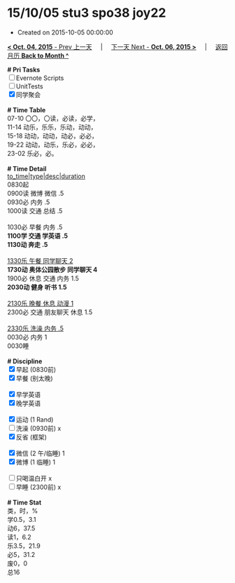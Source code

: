 # 15/10/05 stu3 spo38 joy22

- Created on 2015-10-05 00:00:00

[**< Oct. 04, 2015** - Prev 上一天](_archived/lifelogs/2015/10/d04.md) &nbsp; &nbsp; | &nbsp; &nbsp; [下一天 Next - **Oct. 06, 2015 >**](_archived/lifelogs/2015/10/d06.md) &nbsp; &nbsp; |  &nbsp; &nbsp; [返回月历 **Back to Month ^**](_archived/lifelogs/2015/10/index.md)
<br/><div><strong># Pri Tasks</strong></div><div><input type="checkbox"/>Evernote Scripts</div><div><input type="checkbox"/>UnitTests</div><div><input checked="true" type="checkbox"/>同学聚会</div><div><br/></div><div><b># Time Table</b></div><div>07-10 〇〇，〇读，必读，必学，</div><div>11-14 动乐，乐乐，乐动，动动，</div><div>15-18 动动，动动，动必，必必，</div><div>19-22 动动，动乐，乐必，必必，</div><div>23-02 乐必，必。</div><div><br/></div><div><b># Time Detail</b></div><div><u>to_time|type|desc|duration</u></div><div>0830起</div><div>0900读 微博 微信 .5</div><div>0930必 内务 .5</div><div>1000读 交通 总结 .5</div><div><br/></div><div>1030必 早餐 内务 .5</div><div><b>1100学 交通 学英语 .5</b></div><div><b>1130动 奔走 .5</b></div><div><br clear="none"/></div><div><u>1330乐 午餐 同学聊天 2</u></div><div><strong>1730动 奥体公园散步 同学聊天 4</strong></div><div>1900必 休息 交通 内务 1.5</div><div><b>2030动 健身 听书 1.5</b></div><div><br/></div><div><u>2130乐 晚餐 休息 动漫 1</u></div><div>2300必 交通 朋友聊天 休息 1.5</div><div><b><br/></b></div><div><u>2330乐 洗澡 内务 .5</u></div><div>0030必 内务 1</div><div>0030睡</div><div><br/></div><div><b># Discipline</b></div><div><input checked="true" type="checkbox"/>早起 (0830前) </div><div><input checked="true" type="checkbox"/>早餐 (别太晚) </div><div><br/></div><div><input checked="true" type="checkbox"/>早学英语 </div><div><input checked="true" type="checkbox"/>晚学英语 </div><div><br/></div><div><input checked="true" type="checkbox"/>运动 (1 Rand) </div><div><input type="checkbox"/>洗澡 (0930前) x</div><div><input checked="true" type="checkbox"/>反省 (框架) </div><div><br/></div><div><input checked="true" type="checkbox"/>微信 (2 午/临睡) 1</div><div><input checked="true" type="checkbox"/>微博 (1 临睡) 1</div><div><br/></div><div><input type="checkbox"/>只喝温白开 x</div><div><input type="checkbox"/>早睡 (2300前) x</div><div><br/></div><div><b># Time Stat</b></div><div>类，时，%</div><div>学0.5，3.1</div><div>动6，37.5</div><div>读1，6.2</div><div>乐3.5，21.9</div><div>必5，31.2</div><div>废0，0</div><div>总16</div><div><br/></div><div><br/></div>

